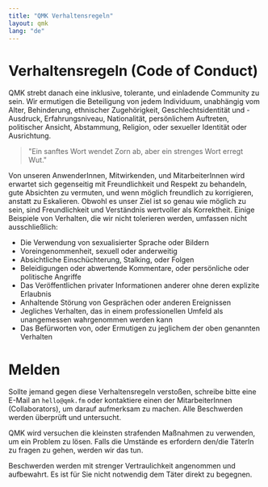 ```yaml
---
title: "QMK Verhaltensregeln"
layout: qmk
lang: "de"
---
```


# Verhaltensregeln (Code of Conduct)

QMK strebt danach eine inklusive, tolerante, und einladende Community zu sein. Wir ermutigen die Beteiligung von jedem Individuum, unabhängig vom Alter, Behinderung, ethnischer Zugehörigkeit, Geschlechtsidentität und -Ausdruck, Erfahrungsniveau, Nationalität, persönlichem Auftreten, politischer Ansicht, Abstammung, Religion, oder sexueller Identität oder Ausrichtung.

> "Ein sanftes Wort wendet Zorn ab, aber ein strenges Wort erregt Wut."

Von unseren AnwenderInnen, Mitwirkenden, und MitarbeiterInnen wird erwartet sich gegenseitig mit Freundlichkeit und Respekt zu behandeln, gute Absichten zu vermuten, und wenn möglich freundlich zu korrigieren, anstatt zu Eskalieren. Obwohl es unser Ziel ist so genau wie möglich zu sein, sind Freundlichkeit und Verständnis wertvoller als Korrektheit. Einige Beispiele von Verhalten, die wir nicht tolerieren werden, umfassen nicht ausschließlich:

* Die Verwendung von sexualisierter Sprache oder Bildern
* Voreingenommenheit, sexuell oder anderweitig
* Absichtliche Einschüchterung, Stalking, oder Folgen
* Beleidigungen oder abwertende Kommentare, oder persönliche oder politische Angriffe
* Das Veröffentlichen privater Informationen anderer ohne deren explizite Erlaubnis
* Anhaltende Störung von Gesprächen oder anderen Ereignissen
* Jegliches Verhalten, das in einem professionellen Umfeld als unangemessen wahrgenommen werden kann
* Das Befürworten von, oder Ermutigen zu jeglichem der oben genannten Verhalten

# Melden

Sollte jemand gegen diese Verhaltensregeln verstoßen, schreibe bitte eine E-Mail an `hello@qmk.fm` oder kontaktiere einen der MitarbeiterInnen (Collaborators), um darauf aufmerksam zu machen. Alle Beschwerden werden überprüft und untersucht.

QMK wird versuchen die kleinsten strafenden Maßnahmen zu verwenden, um ein Problem zu lösen. Falls die Umstände es erfordern den/die TäterIn zu fragen zu gehen, werden wir das tun.

Beschwerden werden mit strenger Vertraulichkeit angenommen und aufbewahrt. Es ist für Sie nicht notwendig dem Täter direkt zu begegnen. 
